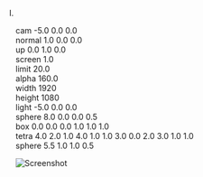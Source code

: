 <ol type="I">
<li></li>
<p>cam -5.0 0.0 0.0<br>
normal 1.0 0.0 0.0<br>
up 0.0 1.0 0.0<br>
screen 1.0<br>
limit 20.0<br>
alpha 160.0<br>
width 1920<br>
height 1080<br>
light -5.0 0.0 0.0<br>
sphere 8.0 0.0 0.0 0.5<br>
box 0.0 0.0 0.0 1.0 1.0 1.0<br>
tetra 4.0 2.0 1.0 4.0 1.0 1.0 3.0 0.0 2.0 3.0 1.0 1.0<br>
sphere 5.5 1.0 1.0 0.5</p>

![Screenshot](render.bmp)
